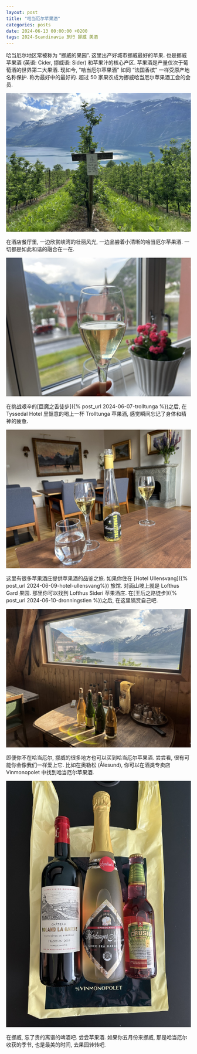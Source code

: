 ```yaml
---
layout: post
title: "哈当厄尔苹果酒"
categories: posts
date: 2024-06-13 00:00:00 +0200
tags: 2024-Scandinavia 旅行 挪威 美酒
---
```


哈当厄尔地区常被称为 “挪威的果园”. 这里出产好城市挪威最好的苹果. 也是挪威苹果酒 (英语: Cider, 挪威语: Sider) 和苹果汁的核心产区. 苹果酒是产量仅次于葡萄酒的世界第二大果酒. 现如今, “哈当厄尔苹果酒” 如同 “法国香槟” 一样受原产地名称保护. 称为最好中的最好的. 超过 50 家果农成为挪威哈当厄尔苹果酒工会的会员. 

![Lofthus 的苹果园](/assets/images/2024/scandinavia/hardanger-ciders/apples.jpeg)

在酒店餐厅里, 一边欣赏峡湾的壮丽风光, 一边品尝着小清晰的哈当厄尔苹果酒. 一切都是如此和谐的融合在一在.

![Tyssedal Hotel](/assets/images/2024/scandinavia/hardanger-ciders/cider-tyssedal-hotel.jpeg)

在挑战艰辛的[巨魔之舌徒步]({% post_url 2024-06-07-trolltunga %})之后, 在 Tyssedal Hotel 里惬意的喝上一杯 Trolltunga 苹果酒, 感觉瞬间忘记了身体和精神的疲惫.

![Trolltunga 的苹果园](/assets/images/2024/scandinavia/hardanger-ciders/cider-trolltunga.jpeg)

这里有很多苹果酒庄提供苹果酒的品鉴之旅. 如果你住在 [Hotel Ullensvang]({% post_url 2024-06-09-hotel-ullensvang%}) 旅馆. 对面山坡上就是 Lofthus Gard 果园. 那里你可以找到 Lofthus Sideri 苹果酒庄. 在[王后之路徒步]({% post_url 2024-06-10-dronningstien %})之后, 在这里犒赏自己吧.

![Lofthus Sideri 苹果酒庄](/assets/images/2024/scandinavia/hardanger-ciders/lofthus-sideri.jpeg)

即便你不在哈当厄尔, 挪威的很多地方也可以买到哈当厄尔苹果酒. 尝尝看, 很有可能你会像我们一样爱上它. 比如在奥勒松 (Ålesund), 你可以在酒类专卖店 Vinmonopolet 中找到哈当厄尔苹果酒.

![Vinmonopolet 的苹果酒](/assets/images/2024/scandinavia/hardanger-ciders/vinmonopolet.jpeg)

在挪威, 忘了贵的离谱的啤酒吧. 尝尝苹果酒. 如果你五月份来挪威, 那是哈当厄尔收获的季节, 也是最美的时间, 去果园转转吧.